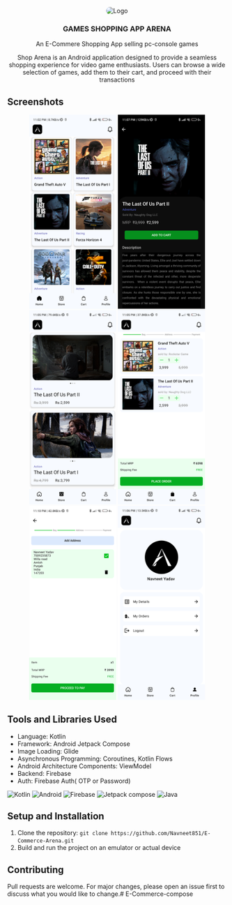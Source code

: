 <p align="center">
  <img style="border-radius : 10px;" src="app/src/main/res/drawable/arena_logo.jpg" alt="Logo" width="80" height="80">
  <h3 align="center">GAMES SHOPPING APP ARENA</h3>
<p align="center">An E-Commere Shopping App selling pc-console games</p>
</p>

<p align="center">
  Shop Arena is an Android application designed to provide a seamless shopping experience for video game enthusiasts. Users can browse a wide selection of games, add them to their cart, and proceed with their transactions
</p>

## Screenshots

<p align="center">
  <img src="assets/Screenshot_20240710_230146.png" alt="Screenshot 1" width="200">
  <img src="assets/Screenshot_20240710_230722.png" alt="Screenshot 3" width="200">
  <img src="assets/Screenshot_20240710_230436.png" alt="Screenshot 2" width="200">
  <img src="assets/Screenshot_20240710_230514.png" alt="Screenshot 3" width="200">
  <img src="assets/Screenshot_20240710_231018.png" alt="Screenshot 3" width="200">
  <img src="assets/Screenshot_20240710_230616.png" alt="Screenshot 3" width="200">
</p>


[//]: # (<a href="https://drive.google.com/file/d/1fFaSRDJ0lcOTYglQCBpepjVlQXGehy5E/view?usp=sharing" ><img src="https://img.icons8.com/color/48/000000/download" alt="download" width="40" height="40"/> Download My App</a>)

## Tools and Libraries Used

- Language: Kotlin
- Framework: Android Jetpack Compose
- Image Loading: Glide
- Asynchronous Programming: Coroutines, Kotlin Flows
- Android Architecture Components: ViewModel
- Backend: Firebase
- Auth: Firebase Auth( OTP or Password)

<p align="left">
  <img src="https://img.icons8.com/color/48/000000/kotlin.png" alt="Kotlin" width="40" height="40"/>
  <img src="https://img.icons8.com/color/48/000000/android-os.png" alt="Android" width="40" height="40"/>
  <img src="https://img.icons8.com/color/48/000000/firebase.png" alt="Firebase" width="40" height="40"/>
  <img src="https://blogger.googleusercontent.com/img/b/R29vZ2xl/AVvXsEjC97Z8BResg5dlPqczsRCFhP6zewWX0X0e7fVPG-G7PuUZwwZVsi9OPoqJYkgqT2h0FI95SsmWzVEgpt8b8HAqFiIxZ98TFtY4lE0b8UrtVJ2HrJebRwl6C9DslsQDl9KnBIrdHS6LtkY/s1600/jetpack+compose+icon_RGB.png" alt="Jetpack compose" width="40" height="40"/>
  <img src="https://img.icons8.com/color/48/000000/java-coffee-cup-logo--v1.png" alt="Java" width="40" height="40"/>
</p>

## Setup and Installation

1. Clone the repository: `git clone https://github.com/Navneet851/E-Commerce-Arena.git`
2. Build and run the project on an emulator or actual device

## Contributing

Pull requests are welcome. For major changes, please open an issue first to discuss what you would like to change.# E-Commerce-compose